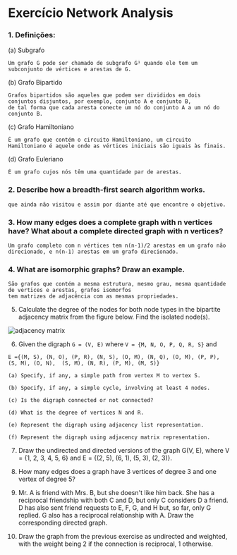 # Exercício Network Analysis

### 1. Definições:
(a) Subgrafo <br>
```
Um grafo G pode ser chamado de subgrafo G¹ quando ele tem um subconjunto de vértices e arestas de G.
```
(b) Grafo Bipartido <br>
 ```
Grafos bipartidos são aqueles que podem ser divididos em dois conjuntos disjuntos, por exemplo, conjunto A e conjunto B,
de tal forma que cada aresta conecte um nó do conjunto A a um nó do conjunto B.
```
(c) Grafo Hamiltoniano <br>
```
É um grafo que contém o circuito Hamiltoniano, um circuito Hamiltoniano é aquele onde as vértices iniciais são iguais às finais.
```
(d) Grafo Euleriano <br>
```
É um grafo cujos nós têm uma quantidade par de arestas.
```

### 2. Describe how a breadth-first search algorithm works.
```Esse algoritmo inicia a busca pelo no raiz e percorre os nós adjacentes, o algoritimo explorar os nós vizinhos
que ainda não visitou e assim por diante até que encontre o objetivo.
```
	
### 3. How many edges does a complete graph with n vertices have? What about a complete directed graph with n vertices?
```
Um grafo completo com n vértices tem n(n-1)/2 arestas em um grafo não direcionado, e n(n-1) arestas em um grafo direcionado.
```

### 4. What are isomorphic graphs? Draw an example.
```
São grafos que contém a mesma estrutura, mesmo grau, mesma quantidade de vertices e arestas, grafos isomorfos
tem matrizes de adjacência com as mesmas propriedades.
```
	
5. Calculate the degree of the nodes for both node types in the bipartite adjacency matrix from the figure below. Find the isolated node(s).

![adjacency matrix](https://raw.githubusercontent.com/terrematte/network_analysis/main/exercises/img/matrix01.png)

6. Given the digraph `G = (V, E)` where `V = {M, N, O, P, Q, R, S}` and 

`E ={(M, S), (N, O), (P, R), (N, S), (O, M),
	 (N, Q), (O, M), (P, P), (S, M), (O, N), 
	 (S, M), (N, R), (P, M), (M, S)}`

	(a) Specify, if any, a simple path from vertex M to vertex S.

	(b) Specify, if any, a simple cycle, involving at least 4 nodes.

	(c) Is the digraph connected or not connected?

	(d) What is the degree of vertices N and R.

	(e) Represent the digraph using adjacency list representation.

	(f) Represent the digraph using adjacency matrix representation.

7. Draw the undirected and directed versions of the graph G(V, E), where V = {1, 2, 3, 4, 5, 6} and E = {(2, 5), (6, 1), (5, 3), (2, 3)}.

8. How many edges does a graph have 3 vertices of degree 3 and one vertex of degree 5?

9. Mr. A is friend with Mrs. B, but she doesn't like him back. She has a reciprocal friendship with both C and D, but only C considers D a friend. D has also sent friend requests to E, F, G, and H but, so far, only G replied. G also has a reciprocal relationship with A. Draw the corresponding directed graph.

10. Draw the graph from the previous exercise as undirected and weighted, with the weight being 2 if the connection is reciprocal, 1 otherwise.
